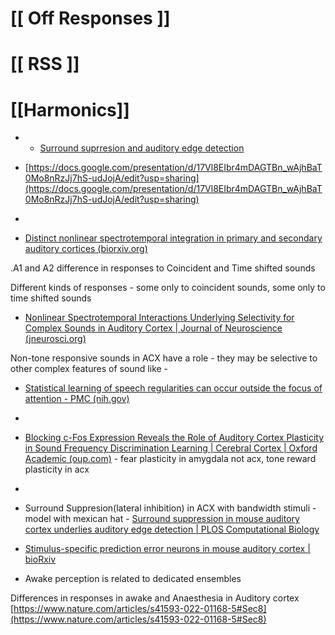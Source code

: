 


#  [[  Off Responses ]]
#  [[ RSS ]]
# [[Harmonics]] 

- - [Surround suprresion and auditory edge detection](https://journals.plos.org/ploscompbiol/article?id=10.1371/journal.pcbi.1010861)

- [https://docs.google.com/presentation/d/17Vl8EIbr4mDAGTBn_wAjhBaT0Mo8nRzJj7hS-udJojA/edit?usp=sharing](https://docs.google.com/presentation/d/17Vl8EIbr4mDAGTBn_wAjhBaT0Mo8nRzJj7hS-udJojA/edit?usp=sharing)
-

- [Distinct nonlinear spectrotemporal integration in primary and secondary auditory cortices (biorxiv.org)](https://www.biorxiv.org/content/10.1101/2023.01.25.525588v1.full.pdf)

.A1 and A2 difference in responses to Coincident and Time shifted sounds

Different kinds of responses - some only to coincident sounds, some only to time shifted sounds
- [Nonlinear Spectrotemporal Interactions Underlying Selectivity for Complex Sounds in Auditory Cortex | Journal of Neuroscience (jneurosci.org)](https://www.jneurosci.org/content/29/36/11192)

Non-tone responsive sounds in ACX have a role - they may be selective to other complex features of sound like -

- [Statistical learning of speech regularities can occur outside the focus of attention - PMC (nih.gov)](https://www.ncbi.nlm.nih.gov/pmc/articles/PMC6513683/)
- 
- [Blocking c-Fos Expression Reveals the Role of Auditory Cortex Plasticity in Sound Frequency Discrimination Learning | Cerebral Cortex | Oxford Academic (oup.com)](https://academic.oup.com/cercor/article/28/5/1645/3073649) - fear plasticity in amygdala not acx, tone reward plasticity in acx
- 
- Surround Suppresion(lateral inhibition) in ACX with bandwidth stimuli - model with mexican hat - [Surround suppression in mouse auditory cortex underlies auditory edge detection | PLOS Computational Biology](https://journals.plos.org/ploscompbiol/article?id=10.1371/journal.pcbi.1010861#pcbi.1010861.s004) 
 
- [Stimulus-specific prediction error neurons in mouse auditory cortex | bioRxiv](https://www.biorxiv.org/content/10.1101/2023.01.06.523032v1)

- Awake perception is related to dedicated ensembles 

Differences in responses in awake and Anaesthesia in Auditory cortex  
[https://www.nature.com/articles/s41593-022-01168-5#Sec8](https://www.nature.com/articles/s41593-022-01168-5#Sec8)
